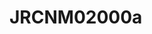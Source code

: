 <a name="material" />

# JRCNM02000a
<script type="application/ld+json">
  {
    "@context": "https://schema.org/",
    "@type": "ChemicalSubstance",
    "http://purl.org/dc/terms/conformsTo":
      {
        "@type": "CreativeWork",
        "@id": "https://bioschemas.org/profiles/ChemicalSubstance/0.4-RELEASE/"
      },
    "@id": "https://egonw.github.io/nanowiki/nanowiki382.html#material",
    "name": "JRCNM02000a",
    "sameAs": "http://127.0.0.1/mediawiki/index.php/Special:URIResolver/JRCNM02000a"
  }
</script>

